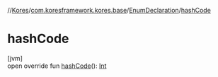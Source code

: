 //[Kores](../../../index.md)/[com.koresframework.kores.base](../index.md)/[EnumDeclaration](index.md)/[hashCode](hash-code.md)

# hashCode

[jvm]\
open override fun [hashCode](hash-code.md)(): [Int](https://kotlinlang.org/api/latest/jvm/stdlib/kotlin/-int/index.html)
